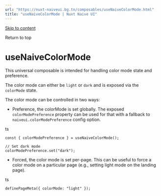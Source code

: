 ```yaml
---
url: "https://nuxt-naiveui.bg.tn/composables/useNaiveColorMode.html"
title: "useNaiveColorMode | Nuxt Naive UI"
---
```


[Skip to content](https://nuxt-naiveui.bg.tn/composables/useNaiveColorMode.html#VPContent)

Return to top

# useNaiveColorMode [​](https://nuxt-naiveui.bg.tn/composables/useNaiveColorMode.html\#usenaivecolormode)

This universal composable is intended for handling color mode state and preference.

The color mode can either be `light` or `dark` and is exposed via the `colorMode` state.

The color mode can be controlled in two ways:

- Preference, the colorMode is set globally. The exposed `colorModePreference` property can be used for that with a fallback to `naiveui.colorModePreference` config option.

ts

```
const { colorModePreference } = useNaiveColorMode();

// Set dark mode
colorModePreference.set("dark");
```

- Forced, the color mode is set per-page. This can be useful to force a color mode on a particular page (e.g., setting light mode on the landing page).

ts

```
definePageMeta({ colorMode: "light" });
```